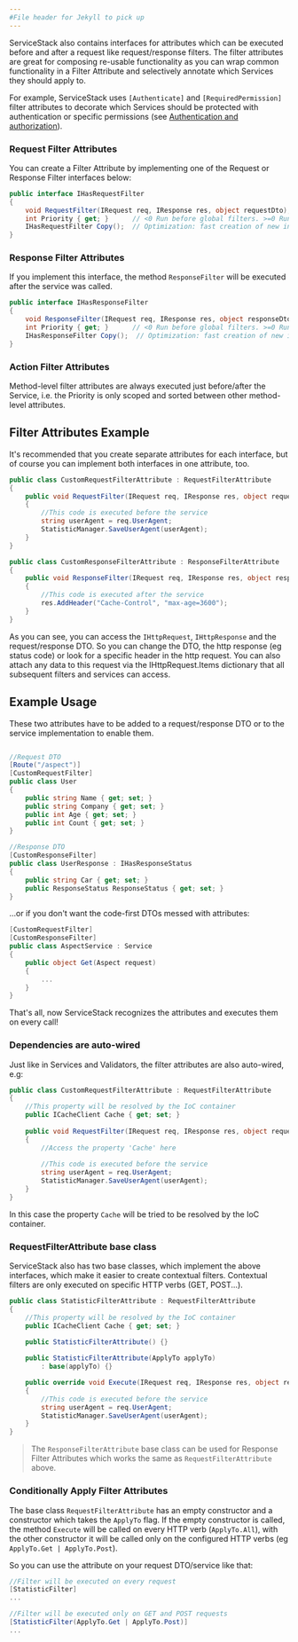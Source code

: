 ```yaml
---
#File header for Jekyll to pick up 
---
```

ServiceStack also contains interfaces for attributes which can be executed before and after a request like request/response filters. The filter attributes are great for composing re-usable functionality as you can wrap common functionality in a Filter Attribute and selectively annotate which Services they should apply to. 

For example, ServiceStack uses `[Authenticate]` and `[RequiredPermission]` filter attributes to decorate which Services should be protected with authentication or specific permissions (see [Authentication and authorization](https://github.com/ServiceStack/ServiceStack/wiki/Authentication-and-authorization)).

### Request Filter Attributes

You can create a Filter Attribute by implementing one of the Request or Response Filter interfaces below:

```csharp
public interface IHasRequestFilter 
{
    void RequestFilter(IRequest req, IResponse res, object requestDto);
    int Priority { get; }      // <0 Run before global filters. >=0 Run after
    IHasRequestFilter Copy();  // Optimization: fast creation of new instances
}
```

### Response Filter Attributes

If you implement this interface, the method `ResponseFilter` will be executed after the service was called.

```csharp
public interface IHasResponseFilter 
{
    void ResponseFilter(IRequest req, IResponse res, object responseDto);
    int Priority { get; }      // <0 Run before global filters. >=0 Run after
    IHasResponseFilter Copy();  // Optimization: fast creation of new instances
}
```

### Action Filter Attributes

Method-level filter attributes are always executed just before/after the Service, i.e. the Priority is only scoped and sorted between other method-level attributes.

## Filter Attributes Example

It's recommended that you create separate attributes for each interface, but of course you can implement both interfaces in one attribute, too.

```csharp
public class CustomRequestFilterAttribute : RequestFilterAttribute 
{
    public void RequestFilter(IRequest req, IResponse res, object requestDto)
    {
        //This code is executed before the service
        string userAgent = req.UserAgent;
        StatisticManager.SaveUserAgent(userAgent);
    }
}
```

```csharp
public class CustomResponseFilterAttribute : ResponseFilterAttribute 
{
    public void ResponseFilter(IRequest req, IResponse res, object responseDto)
    {
        //This code is executed after the service
        res.AddHeader("Cache-Control", "max-age=3600");
    }
}
```

As you can see, you can access the `IHttpRequest`, `IHttpResponse` and the request/response DTO. So you can change the DTO, the http response (eg status code) or look for a specific header in the http request.  You can also attach any data to this request via the IHttpRequest.Items dictionary that all subsequent filters and services can access.

## Example Usage

These two attributes have to be added to a request/response DTO or to the service implementation to enable them.

```csharp

//Request DTO
[Route("/aspect")]
[CustomRequestFilter]
public class User
{
    public string Name { get; set; }
    public string Company { get; set; }
    public int Age { get; set; }
    public int Count { get; set; }
}

//Response DTO
[CustomResponseFilter]
public class UserResponse : IHasResponseStatus
{
    public string Car { get; set; }
    public ResponseStatus ResponseStatus { get; set; }
}
```

...or if you don't want the code-first DTOs messed with attributes:

```csharp
[CustomRequestFilter]
[CustomResponseFilter]
public class AspectService : Service
{
    public object Get(Aspect request)
    {
        ...
    }
}
```

That's all, now ServiceStack recognizes the attributes and executes them on every call! 

### Dependencies are auto-wired

Just like in Services and Validators, the filter attributes are also auto-wired, e.g:

```csharp
public class CustomRequestFilterAttribute : RequestFilterAttribute
{
    //This property will be resolved by the IoC container
    public ICacheClient Cache { get; set; }
    
    public void RequestFilter(IRequest req, IResponse res, object requestDto)
    {
        //Access the property 'Cache' here
        
        //This code is executed before the service
        string userAgent = req.UserAgent;
        StatisticManager.SaveUserAgent(userAgent);
    }
}
```

In this case the property `Cache` will be tried to be resolved by the IoC container.

### RequestFilterAttribute base class

ServiceStack also has two base classes, which implement the above interfaces, which make it easier to create contextual filters. Contextual filters are only executed on specific HTTP verbs (GET, POST...).

```csharp
public class StatisticFilterAttribute : RequestFilterAttribute
{
    //This property will be resolved by the IoC container
    public ICacheClient Cache { get; set; }
    
    public StatisticFilterAttribute() {}

    public StatisticFilterAttribute(ApplyTo applyTo)
        : base(applyTo) {}

    public override void Execute(IRequest req, IResponse res, object requestDto)
    {
        //This code is executed before the service
        string userAgent = req.UserAgent;
        StatisticManager.SaveUserAgent(userAgent);
    }
}
```

> The `ResponseFilterAttribute` base class can be used for Response Filter Attributes which works the same as `RequestFilterAttribute` above.

### Conditionally Apply Filter Attributes

The base class `RequestFilterAttribute` has an empty constructor and a constructor which takes the `ApplyTo` flag. If the empty constructor is called, the method `Execute` will be called on every HTTP verb (`ApplyTo.All`), with the other constructor it will be called only on the configured HTTP verbs (eg `ApplyTo.Get | ApplyTo.Post`).

So you can use the attribute on your request DTO/service like that:
```csharp
//Filter will be executed on every request
[StatisticFilter]
...

//Filter will be executed only on GET and POST requests
[StatisticFilter(ApplyTo.Get | ApplyTo.Post)]
...
```